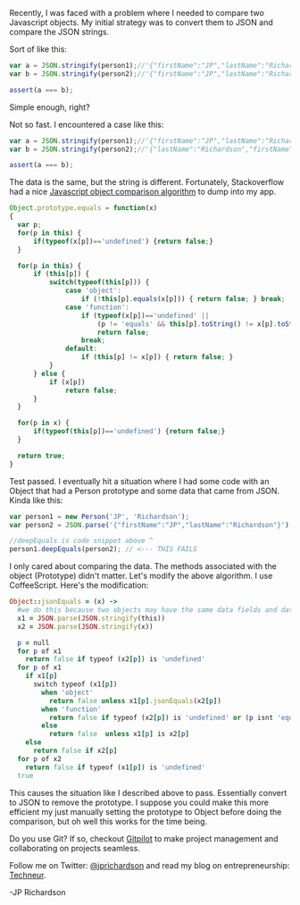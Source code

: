 <!--
author: JP Richardson
publish: Thu Jan 19 2012 19:04:01 GMT-0600 (CST)
status: publish
type: post
link: https://procbits.wordpress.com/2012/01/19/comparing-two-javascript-objects/
tags: CoffeeScript, JavaScript
slug: 2012/01/19/comparing-two-javascript-objects
title: Comparing Two Javascript Objects
-->



Recently, I was faced with a problem where I needed to compare two
Javascript objects. My initial strategy was to convert them to JSON and
compare the JSON strings.

Sort of like this:

```javascript
var a = JSON.stringify(person1);//'{"firstName":"JP","lastName":"Richardson"}'
var b = JSON.stringify(person2);//'{"firstName":"JP","lastName":"Richardson"}'

assert(a === b);
```

Simple enough, right?

Not so fast. I encountered a case like this:

```javascript
var a = JSON.stringify(person1);//'{"firstName":"JP","lastName":"Richardson"}'
var b = JSON.stringify(person2);//'{"lastName":"Richardson","firstName":"JP"}'

assert(a === b);
```

The data is the same, but the string is different. Fortunately,
Stackoverflow had a nice [Javascript object comparison
algorithm](http://stackoverflow.com/questions/1068834/object-comparison-in-javascript)
to dump into my app.

```javascript
Object.prototype.equals = function(x)
{
  var p;
  for(p in this) {
      if(typeof(x[p])=='undefined') {return false;}
  }

  for(p in this) {
      if (this[p]) {
          switch(typeof(this[p])) {
              case 'object':
                  if (!this[p].equals(x[p])) { return false; } break;
              case 'function':
                  if (typeof(x[p])=='undefined' ||
                      (p != 'equals' && this[p].toString() != x[p].toString()))
                      return false;
                  break;
              default:
                  if (this[p] != x[p]) { return false; }
          }
      } else {
          if (x[p])
              return false;
      }
  }

  for(p in x) {
      if(typeof(this[p])=='undefined') {return false;}
  }

  return true;
}
```

Test passed. I eventually hit a situation where I had some code with an
Object that had a Person prototype and some data that came from JSON.
Kinda like this:

```javascript
var person1 = new Person('JP', 'Richardson');
var person2 = JSON.parse('{"firstName":"JP","lastName":"Richardson"}');

//deepEquals is code snippet above ^
person1.deepEquals(person2); // <--- THIS FAILS
```

I only cared about comparing the data. The methods associated with the
object (Prototype) didn't matter. Let's modify the above algorithm. I
use CoffeeScript. Here's the modification:

```ruby
Object::jsonEquals = (x) ->
  #we do this because two objects may have the same data fields and data but different prototypes
  x1 = JSON.parse(JSON.stringify(this))
  x2 = JSON.parse(JSON.stringify(x))

  p = null
  for p of x1
    return false if typeof (x2[p]) is 'undefined'
  for p of x1
    if x1[p]
      switch typeof (x1[p])
        when 'object'
          return false unless x1[p].jsonEquals(x2[p])
        when 'function'
          return false if typeof (x2[p]) is 'undefined' or (p isnt 'equals' and x1[p].toString() isnt x2[p].toString())
        else
          return false  unless x1[p] is x2[p]
    else
      return false if x2[p]
  for p of x2
    return false if typeof (x1[p]) is 'undefined'
  true
```

This causes the situation like I described above to pass. Essentially
convert to JSON to remove the prototype. I suppose you could make this
more efficient my just manually setting the prototype to Object before
doing the comparison, but oh well this works for the time being.

Do you use Git? If so, checkout [Gitpilot](http://gitpilot.com) to make
project management and collaborating on projects seamless.

Follow me on Twitter: [@jprichardson](http://twitter.com/jprichardson)
and read my blog on entrepreneurship: [Techneur](http://techneur.com).

-JP Richardson
